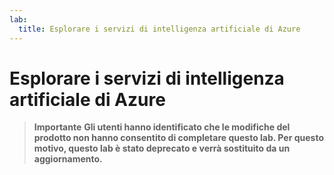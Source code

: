 ```yaml
---
lab:
  title: Esplorare i servizi di intelligenza artificiale di Azure
---
```


# Esplorare i servizi di intelligenza artificiale di Azure

> **Importante**
> **Gli utenti hanno identificato che le modifiche del prodotto non hanno consentito di completare questo lab. Per questo motivo, questo lab è stato deprecato e verrà sostituito da un aggiornamento.**

